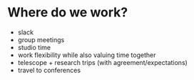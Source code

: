 # Where do we work? 

- slack
- group meetings 
- studio time
- work flexibility while also valuing time together 
- telescope + research trips (with agreement/expectations)
- travel to conferences 

